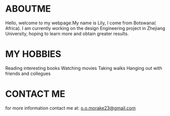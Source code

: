 # ABOUTME
Hello, welcome to my webpage.My name is Lily, I come from Botswana( Africa). I am currently working on the design Engineering project in Zhejiang University, hoping to learn more and obtain greater results.                                                                                       
# MY HOBBIES
 Reading interesting books
 Watching movies
 Taking walks
 Hanging out with friends and collegues 

# CONTACT ME
for more information contact me at:
 o.o.morake23@gmail.com
